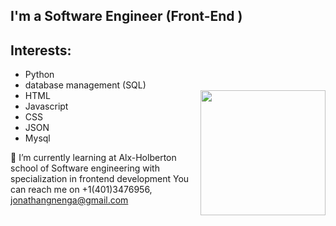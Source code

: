 ## I'm a Software Engineer (Front-End ) ##

## Interests: ##              
- Python
- database management (SQL)
- HTML                         <img src="https://user-images.githubusercontent.com/111250548/196680278-ec6e9326-e09c-4c6b-90e7-ed99855c61bb.jpg" align="right" weight="200" height="200">
- Javascript
- CSS
- JSON
- Mysql
 
 🌱 I’m currently learning at Alx-Holberton school of Software engineering with specialization in frontend development
You can reach me on +1(401)3476956,  jonathangnenga@gmail.com




<!---
serena0012/serena0012 is a ✨ special ✨ repository because its `README.md` (this file) appears on your GitHub profile.
You can click the Preview link to take a look at your changes.
--->
